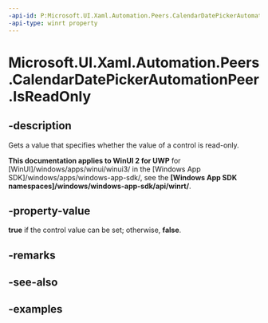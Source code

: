 ```yaml
---
-api-id: P:Microsoft.UI.Xaml.Automation.Peers.CalendarDatePickerAutomationPeer.IsReadOnly
-api-type: winrt property
---
```


<!-- Property syntax.
public bool IsReadOnly { get; }
-->

# Microsoft.UI.Xaml.Automation.Peers.CalendarDatePickerAutomationPeer.IsReadOnly

## -description
Gets a value that specifies whether the value of a control is read-only.

**This documentation applies to WinUI 2 for UWP** for [WinUI]/windows/apps/winui/winui3/ in the [Windows App SDK]/windows/apps/windows-app-sdk/, see the **[Windows App SDK namespaces]/windows/windows-app-sdk/api/winrt/**.

## -property-value
**true** if the control value can be set; otherwise, **false**.

## -remarks

## -see-also

## -examples

